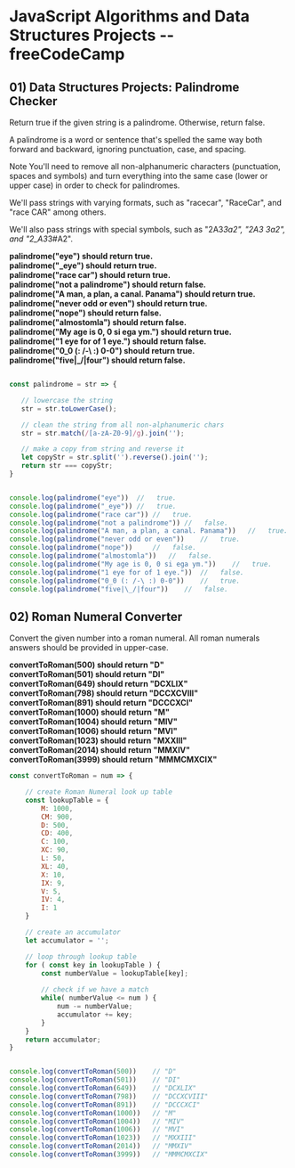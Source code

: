 # JavaScript Algorithms and Data Structures Projects -- freeCodeCamp

## 01) Data Structures Projects: Palindrome Checker
Return true if the given string is a palindrome. Otherwise, return false.

A palindrome is a word or sentence that's spelled the same way both forward and backward, ignoring punctuation, case, and spacing.

Note
You'll need to remove all non-alphanumeric characters (punctuation, spaces and symbols) and turn everything into the same case (lower or upper case) in order to check for palindromes.

We'll pass strings with varying formats, such as "racecar", "RaceCar", and "race CAR" among others.

We'll also pass strings with special symbols, such as "2A3*3a2", "2A3 3a2", and "2_A3*3#A2".

**palindrome("eye") should return true.**\
**palindrome("_eye") should return true.**\
**palindrome("race car") should return true.**\
**palindrome("not a palindrome") should return false.**\
**palindrome("A man, a plan, a canal. Panama") should return true.**\
**palindrome("never odd or even") should return true.**\
**palindrome("nope") should return false.**\
**palindrome("almostomla") should return false.**\
**palindrome("My age is 0, 0 si ega ym.") should return true.**\
**palindrome("1 eye for of 1 eye.") should return false.**\
**palindrome("0_0 (: /-\ :) 0-0") should return true.**\
**palindrome("five|\_/|four") should return false.**


```javascript

const palindrome = str => {

   // lowercase the string
   str = str.toLowerCase();

   // clean the string from all non-alphanumeric chars
   str = str.match(/[a-zA-Z0-9]/g).join('');

   // make a copy from string and reverse it
   let copyStr = str.split('').reverse().join('');
   return str === copyStr;
}


console.log(palindrome("eye"))  //   true.
console.log(palindrome("_eye")) //   true.
console.log(palindrome("race car")) //   true.
console.log(palindrome("not a palindrome")) //   false.
console.log(palindrome("A man, a plan, a canal. Panama"))   //   true.
console.log(palindrome("never odd or even"))    //   true.
console.log(palindrome("nope"))     //   false.
console.log(palindrome("almostomla"))   //   false.
console.log(palindrome("My age is 0, 0 si ega ym."))    //   true.
console.log(palindrome("1 eye for of 1 eye."))  //   false.
console.log(palindrome("0_0 (: /-\ :) 0-0"))    //   true.
console.log(palindrome("five|\_/|four"))    //   false.
```



## 02) Roman Numeral Converter

Convert the given number into a roman numeral.
All roman numerals answers should be provided in upper-case.

**convertToRoman(500)   should return "D"**\
**convertToRoman(501)   should return "DI"**\
**convertToRoman(649)   should return "DCXLIX"**\
**convertToRoman(798)   should return "DCCXCVIII"**\
**convertToRoman(891)   should return "DCCCXCI"**\
**convertToRoman(1000)   should return "M"**\
**convertToRoman(1004)   should return "MIV"**\
**convertToRoman(1006)   should return "MVI"**\
**convertToRoman(1023)   should return "MXXIII"**\
**convertToRoman(2014)   should return "MMXIV"**\
**convertToRoman(3999)   should return "MMMCMXCIX"**


```javascript
const convertToRoman = num => {

    // create Roman Numeral look up table
    const lookupTable = {
        M: 1000,
        CM: 900,
        D: 500,
        CD: 400,
        C: 100,
        XC: 90,
        L: 50,
        XL: 40,
        X: 10,
        IX: 9,
        V: 5,
        IV: 4,
        I: 1
    }

    // create an accumulator
    let accumulator = '';

    // loop through lookup table
    for ( const key in lookupTable ) {
        const numberValue = lookupTable[key];
        
        // check if we have a match
        while( numberValue <= num ) {
            num -= numberValue;
            accumulator += key;
        }
    }
    return accumulator;
}


console.log(convertToRoman(500))    // "D"
console.log(convertToRoman(501))    // "DI"
console.log(convertToRoman(649))    // "DCXLIX"
console.log(convertToRoman(798))    // "DCCXCVIII"
console.log(convertToRoman(891))    // "DCCCXCI"
console.log(convertToRoman(1000))   // "M"
console.log(convertToRoman(1004))   // "MIV"
console.log(convertToRoman(1006))   // "MVI"
console.log(convertToRoman(1023))   // "MXXIII"
console.log(convertToRoman(2014))   // "MMXIV"
console.log(convertToRoman(3999))   // "MMMCMXCIX"
```